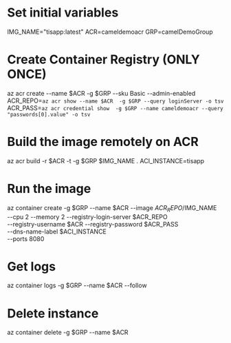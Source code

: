 # Set initial variables
IMG_NAME="tisapp:latest"
ACR=cameldemoacr
GRP=camelDemoGroup

# Create Container Registry (ONLY ONCE)
az acr create --name $ACR -g $GRP --sku Basic --admin-enabled
ACR_REPO=`az acr show --name $ACR  -g $GRP --query loginServer -o tsv`
ACR_PASS=`az acr credential show  -g $GRP --name cameldemoacr --query "passwords[0].value" -o tsv`

# Build the image remotely on ACR
az acr build -r $ACR -t  -g $GRP $IMG_NAME .
ACI_INSTANCE=tisapp

# Run the image
az container create -g $GRP --name $ACR --image $ACR_REPO/$IMG_NAME \
  --cpu 2 --memory 2 --registry-login-server $ACR_REPO \
  --registry-username $ACR --registry-password $ACR_PASS \
  --dns-name-label $ACI_INSTANCE \
  --ports 8080

# Get logs
az container logs -g $GRP --name $ACR --follow

# Delete instance
az container delete -g $GRP --name $ACR 